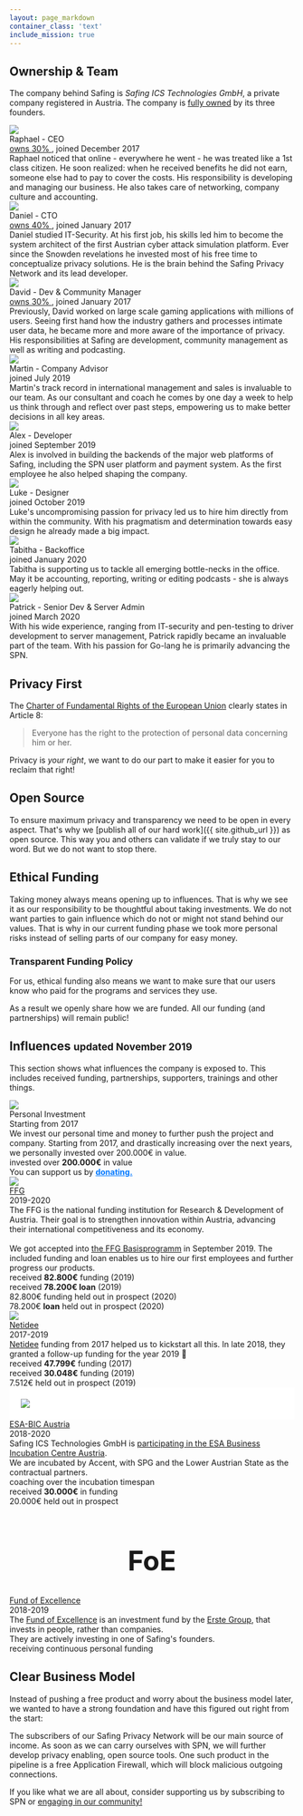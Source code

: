 ```yaml
---
layout: page_markdown
container_class: 'text'
include_mission: true
---
```


<h2 id="ownership">Ownership & Team</h2>

<p>
  The company behind Safing is <em>Safing ICS Technologies GmbH</em>, a private company registered in Austria. The company is <a href="{{ site.company_agreement_url }}" target="\_blank">fully owned</a> by its three founders.
</p>

<div class="nine wide column">
  <div class="ui horizontal cards">
    <div class="card">
      <div class="image">
        <img src="{{ site.assets_url }}img/profiles/raphty.jpg">
      </div>
      <div class="content">
        <div class="header">
          Raphael <span class="ui small text">- CEO</span>
        </div>
        <div class="meta">
          <a href="{{ site.company_agreement_url }}" target="\_blank">
            <i class="file contract icon"></i>
            owns 30%
          </a>
          , joined December 2017
        </div>
        <div class="description">
          Raphael noticed that online - everywhere he went - he was treated like a 1st class citizen. He soon realized: when he received benefits he did not earn, someone else had to pay to cover the costs. His responsibility is developing and managing our business. He also takes care of networking, company culture and accounting.
        </div>
      </div>
      <div class="extra content">
        <a href="https://twitter.com/Raphty101" target="\_blank">
          <i class="twitter black icon"></i>
        </a>
        <a href="https://www.linkedin.com/in/raphael-fiedler-808a7441" target="\_blank">
          <i class="linkedin black icon"></i>
        </a>
        <a href="https://reddit.com/user/Raphty101" target="\_blank">
          <i class="reddit black icon"></i>
        </a>
      </div>
    </div>
    <div class="card">
      <div class="image">
        <img src="{{ site.assets_url }}img/profiles/dhaavi.jpg">
      </div>
      <div class="content">
        <div class="header">
          Daniel <span class="ui small text">- CTO</span>
        </div>
        <div class="meta">
          <a href="{{ site.company_agreement_url }}" target="\_blank">
            <i class="file contract icon"></i>
            owns 40%
          </a>
          , joined January 2017
        </div>
        <div class="description">
          Daniel studied IT-Security. At his first job, his skills led him to become the system architect of the first Austrian cyber attack simulation platform. Ever since the Snowden revelations he invested most of his free time to conceptualize privacy solutions. He is the brain behind the Safing Privacy Network and its lead developer.
        </div>
      </div>
      <div class="extra content">
        <a href="https://twitter.com/dehaavi" target="\_blank">
          <i class="twitter black icon"></i>
        </a>
        <a href="https://github.com/dhaavi" target="\_blank">
          <i class="github black icon"></i>
        </a>
        <a href="https://reddit.com/user/dhaavi" target="\_blank">
          <i class="reddit black icon"></i>
        </a>
      </div>
    </div>
    <div class="card">
      <div class="image">
        <img src="{{ site.assets_url }}img/profiles/davegson.jpeg">
      </div>
      <div class="content">
        <div class="header">
          David <span class="ui small text">- Dev & Community Manager</span>
        </div>
        <div class="meta">
          <a href="{{ site.company_agreement_url }}" target="\_blank">
            <i class="file contract icon"></i>
            owns 30%
          </a>
          , joined January 2017
        </div>
        <div class="description">
          Previously, David worked on large scale gaming applications with millions of users. Seeing first hand how the industry gathers and processes intimate user data, he became more and more aware of the importance of privacy. His responsibilities at Safing are development, community management as well as writing and podcasting.
        </div>
      </div>
      <div class="extra content">
        <a href="https://twitter.com/davegson" target="\_blank">
          <i class="twitter black icon"></i>
        </a>
        <a href="https://github.com/davegson" target="\_blank">
          <i class="github black icon"></i>
        </a>
        <a href="https://reddit.com/user/davegson" target="\_blank">
          <i class="reddit black icon"></i>
        </a>
      </div>
    </div>
    <div class="card">
      <div class="image">
        <img src="{{ site.assets_url }}img/profiles/martin.jpg">
      </div>
      <div class="content">
        <div class="header">
          Martin <span class="ui small text">- Company Advisor</span>
        </div>
        <div class="meta">
          joined July 2019
        </div>
        <div class="description">
          Martin's track record in international management and sales is invaluable to our team. As our consultant and coach he comes by one day a week to help us think through and reflect over past steps, empowering us to make better decisions in all key areas.
        </div>
      </div>
      <div class="extra content">
      </div>
    </div>
    <div class="card">
      <div class="image">
        <img src="{{ site.assets_url }}img/profiles/alex.jpg">
      </div>
      <div class="content">
        <div class="header">
          Alex <span class="ui small text">- Developer</span>
        </div>
        <div class="meta">
          joined September 2019
        </div>
        <div class="description">
          Alex is involved in building the backends of the major web platforms of Safing, including the SPN user platform and payment system. As the first employee he also helped shaping the company.
        </div>
      </div>
      <div class="extra content">
      </div>
    </div>
    <div class="card">
      <div class="image">
        <img src="{{ site.assets_url }}img/profiles/luke.jpg">
      </div>
      <div class="content">
        <div class="header">
          Luke <span class="ui small text">- Designer</span>
        </div>
        <div class="meta">
          joined October 2019
        </div>
        <div class="description">
          Luke's uncompromising passion for privacy led us to hire him directly from within the community. With his pragmatism and determination towards easy design he already made a big impact.
        </div>
      </div>
      <div class="extra content">
      </div>
    </div>
    <div class="card">
      <div class="image">
        <img src="{{ site.assets_url }}img/profiles/tabitha.jpg">
      </div>
      <div class="content">
        <div class="header">
          Tabitha <span class="ui small text">- Backoffice</span>
        </div>
        <div class="meta">
          joined January 2020
        </div>
        <div class="description">
          Tabitha is supporting us to tackle all emerging bottle-necks in the office. May it be accounting, reporting, writing or editing podcasts - she is always eagerly helping out.
        </div>
      </div>
      <div class="extra content">
      </div>
    </div>
    <div class="card">
      <div class="image">
        <img src="{{ site.assets_url }}img/profiles/patrick.jpg">
      </div>
      <div class="content">
        <div class="header">
          Patrick <span class="ui small text">- Senior Dev & Server Admin</span>
        </div>
        <div class="meta">
          joined March 2020
        </div>
        <div class="description">
          With his wide experience, ranging from IT-security and pen-testing to driver development to server management, Patrick rapidly became an invaluable part of the team. With his passion for Go-lang he is primarily advancing the SPN.
        </div>
      </div>
      <div class="extra content">
      </div>
    </div>
  </div>
</div>

<div class="margin-top-40"></div>

## Privacy First

The [Charter of Fundamental Rights of the European Union](https://eur-lex.europa.eu/legal-content/EN/TXT/PDF/?uri=CELEX:12012P/TXT&from=EN) clearly states in Article 8:

<blockquote>
  <p class="text-light">
    Everyone has the right to the protection of personal data concerning him or her.
  </p>
</blockquote>

Privacy is *your right*, we want to do our part to make it easier for you to reclaim that right!

## Open Source

To ensure maximum privacy and transparency we need to be open in every aspect. That's why we [publish all of our hard work]({{ site.github_url }}) as open source. This way you and others can validate if we truly stay to our word. But we do not want to stop there.

## Ethical Funding

Taking money always means opening up to influences. That is why we see it as our responsibility to be thoughtful about taking investments. We do not want parties to gain influence which do not or might not stand behind our values. That is why in our current funding phase we took more personal risks instead of selling parts of our company for easy money.

### Transparent Funding Policy

For us, ethical funding also means we want to make sure that our users know who paid for the programs and services they use.

As a result we openly share how we are funded. All our funding (and partnerships) will remain public!

<h2 id="influences">Influences <small class="text-lighter">updated November 2019</small></h2>

<p>This section shows what influences the company is exposed to. This includes received funding, partnerships, supporters, trainings and other things.</p>

<div class="ui two stackable cards" id="funding-cards">
  <!-- Personal Investment card -->
  <div class="ui card">
    <div class="image">
      <img src="{{ site.assets_url }}img/logo_v3_name_dark.svg">
    </div>
    <div class="content">
      <div class="header">Personal Investment</div>
      <div class="meta">
        <span class="date">Starting from 2017</span>
      </div>
      <div class="description">
        We invest our personal time and money to further push the project and company. Starting from 2017, and drastically increasing over the next years, we personally invested over 200.000€ in value.
      </div>
    </div>
    <div class="extra content">
      <i class="green money icon"></i>invested over <b>200.000€</b> in value
      <div class="margin-top-10"></div>
      <i class="blue clock icon"></i>You can support us by <a href="/donate/" style="color: #0078ff;"><b>donating.</b></a>
    </div>
  </div>

  <!-- FFG card -->
  <div class="ui card">
    <div class="image">
      <img src="{{ site.img_url }}external-logos/ffg_color.png">
    </div>
    <div class="content">
      <a class="header" href="https://www.ffg.at/">FFG</a>
      <div class="meta">
        <span class="date">2019-2020</span>
      </div>
      <div class="description">
        The FFG is the national funding institution for Research & Development of Austria. Their goal is to strengthen innovation within Austria, advancing their international competitiveness and its economy.<br/><br/>
        We got accepted into <a href="https://www.ffg.at/programm/basisprogramm">the FFG Basisprogramm</a> in September 2019. The included funding and loan enables us to hire our first employees and further progress our products.
      </div>
    </div>
    <div class="extra content">
        <i class="green money icon"></i> received <b>82.800€</b> funding (2019)
        <div class="margin-top-10"></div>
        <i class="green money icon"></i> received <b>78.200€ loan</b> (2019)
        <div class="margin-top-10"></div>
        <i class="blue clock icon"></i>82.800€ funding held out in prospect (2020)
        <div class="margin-top-10"></div>
        <i class="blue clock icon"></i>78.200€ <b>loan</b> held out in prospect (2020)
    </div>
  </div>

  <!-- Netidee card -->
  <div class="ui card">
    <div class="image">
      <img src="{{ site.img_url }}external-logos/netidee.png">
    </div>
    <div class="content">
      <a class="header" href="https://www.netidee.at/">Netidee</a>
      <div class="meta">
        <span class="date">2017-2019</span>
      </div>
      <div class="description">
        <a href="https://www.netidee.at/">Netidee</a> funding from 2017 helped us to kickstart all this. In late 2018, they granted a follow-up funding for the year 2019 🎉
      </div>
    </div>
    <div class="extra content">
        <i class="green money icon"></i> received <b>47.799€</b> funding (2017)
        <div class="margin-top-10"></div>
        <i class="green money icon"></i> received <b>30.048€</b> funding (2019)
        <div class="margin-top-10"></div>
        <i class="blue clock icon"></i>7.512€ held out in prospect (2019)
    </div>
  </div>

  <!-- ESA-BIC card -->
  <div class="ui card">
    <div class="image" style="padding: 20px; background-color: white;">
      <img src="{{ site.img_url }}external-logos/esa-bic_austria.svg">
    </div>
    <div class="content">
      <a class="header" href="/esa-bic/">ESA-BIC Austria</a>
      <div class="meta">
        <span class="date">2018-2020</span>
      </div>
      <div class="description">
        Safing ICS Technologies GmbH is <a href="/esa-bic/">participating in the ESA Business Incubation Centre Austria</a>.<br>
        We are incubated by Accent, with SPG and the Lower Austrian State as the contractual partners.
      </div>
    </div>
    <div class="extra content">
        <i class="grey user icon"></i> coaching over the incubation timespan
        <div class="margin-top-10"></div>
        <i class="green money icon"></i> received <b>30.000€</b> in funding
        <div class="margin-top-10"></div>
        <i class="blue clock icon"></i>20.000€ held out in prospect
    </div>
  </div>

  <!-- Fund of Excellence -->
  <div class="ui card">
    <div class="header">
      <h1 style="font-size: 3rem; text-align: center;">FoE</h1>
    </div>
    <div class="content">
      <a class="header" href="https://www.fundofexcellence.com/">Fund of Excellence</a>
      <div class="meta">
        <span class="date">2018-2019</span>
      </div>
      <div class="description">
        The <a href="https://www.fundofexcellence.com/">Fund of Excellence</a> is an investment fund by the <a href="https://www.erstegroup.com/en/home">Erste Group</a>, that invests in people, rather than companies.<br>
        They are actively investing in one of Safing's founders.
      </div>
    </div>
    <div class="extra content">
        <i class="green money icon"></i> receiving continuous personal funding
    </div>
  </div>

  <!-- Accent -->
  <!-- Science Park Graz -->
  <!-- YC Startup School -->

</div>

## Clear Business Model

Instead of pushing a free product and worry about the business model later, we wanted to have a strong foundation and have this figured out right from the start:

The subscribers of our Safing Privacy Network will be our main source of income. As soon as we can carry ourselves with SPN, we will further develop privacy enabling, open source tools. One such product in the pipeline is a free Application Firewall, which will block malicious outgoing connections.

<p>If you like what we are all about, consider supporting us by subscribing to SPN or <a href="{{ site.reddit_url }}">engaging in our community!</a>

<div class="margin-top-80"></div>
